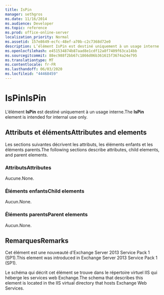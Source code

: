 ```yaml
---
title: IsPin
manager: sethgros
ms.date: 11/16/2014
ms.audience: Developer
ms.topic: reference
ms.prod: office-online-server
localization_priority: Normal
ms.assetid: 157e8649-ecfc-48ef-a70b-c2c7368d72e0
description: L’élément IsPin est destiné uniquement à un usage interne.
ms.openlocfilehash: e451534874b87aad8e1cdf12a8f7409f63ca14bb
ms.sourcegitcommit: 88ec988f2bb67c1866d06b361615f3674a24e795
ms.translationtype: MT
ms.contentlocale: fr-FR
ms.lasthandoff: 06/03/2020
ms.locfileid: "44468459"
---
```

# <a name="ispin"></a><span data-ttu-id="6719d-103">IsPin</span><span class="sxs-lookup"><span data-stu-id="6719d-103">IsPin</span></span>

<span data-ttu-id="6719d-104">L’élément **IsPin** est destiné uniquement à un usage interne.</span><span class="sxs-lookup"><span data-stu-id="6719d-104">The **IsPin** element is intended for internal use only.</span></span> 

## <a name="attributes-and-elements"></a><span data-ttu-id="6719d-105">Attributs et éléments</span><span class="sxs-lookup"><span data-stu-id="6719d-105">Attributes and elements</span></span>

<span data-ttu-id="6719d-106">Les sections suivantes décrivent les attributs, les éléments enfants et les éléments parents.</span><span class="sxs-lookup"><span data-stu-id="6719d-106">The following sections describe attributes, child elements, and parent elements.</span></span>
  
### <a name="attributes"></a><span data-ttu-id="6719d-107">Attributs</span><span class="sxs-lookup"><span data-stu-id="6719d-107">Attributes</span></span>

<span data-ttu-id="6719d-108">Aucune.</span><span class="sxs-lookup"><span data-stu-id="6719d-108">None.</span></span>
  
### <a name="child-elements"></a><span data-ttu-id="6719d-109">Éléments enfants</span><span class="sxs-lookup"><span data-stu-id="6719d-109">Child elements</span></span>

<span data-ttu-id="6719d-110">Aucun.</span><span class="sxs-lookup"><span data-stu-id="6719d-110">None.</span></span>
  
### <a name="parent-elements"></a><span data-ttu-id="6719d-111">Éléments parents</span><span class="sxs-lookup"><span data-stu-id="6719d-111">Parent elements</span></span>

<span data-ttu-id="6719d-112">Aucun.</span><span class="sxs-lookup"><span data-stu-id="6719d-112">None.</span></span>
  
## <a name="remarks"></a><span data-ttu-id="6719d-113">Remarques</span><span class="sxs-lookup"><span data-stu-id="6719d-113">Remarks</span></span>

<span data-ttu-id="6719d-114">Cet élément est une nouveauté d'Exchange Server 2013 Service Pack 1 (SP1).</span><span class="sxs-lookup"><span data-stu-id="6719d-114">This element was introduced in Exchange Server 2013 Service Pack 1 (SP1).</span></span>
  
<span data-ttu-id="6719d-115">Le schéma qui décrit cet élément se trouve dans le répertoire virtuel IIS qui héberge les services web Exchange.</span><span class="sxs-lookup"><span data-stu-id="6719d-115">The schema that describes this element is located in the IIS virtual directory that hosts Exchange Web Services.</span></span>
  

